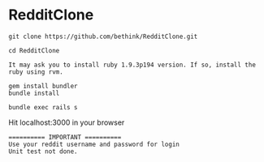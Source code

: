 RedditClone
===========

	git clone https://github.com/bethink/RedditClone.git
	
	cd RedditClone

	It may ask you to install ruby 1.9.3p194 version. If so, install the ruby using rvm.

	gem install bundler
	bundle install

	bundle exec rails s

Hit localhost:3000 in your browser

	========== IMPORTANT ==========
	Use your reddit username and password for login
	Unit test not done.
 
